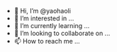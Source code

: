 - 👋 Hi, I’m @yaohaoli
- 👀 I’m interested in ...
- 🌱 I’m currently learning ...
- 💞️ I’m looking to collaborate on ...
- 📫 How to reach me ...

<!---
yaohaoli/yaohaoli is a ✨ special ✨ repository because its `README.md` (this file) appears on your GitHub profile.
You can click the Preview link to take a look at your changes.
--->
